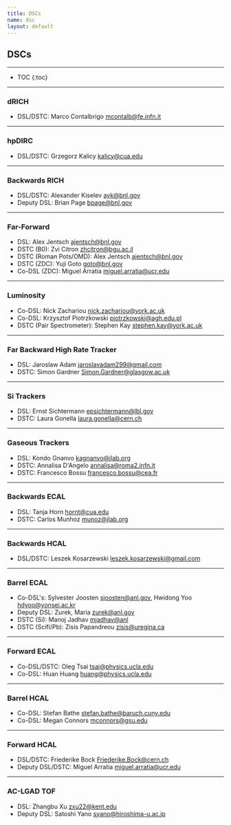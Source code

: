```yaml
---
title: DSCs
name: dsc
layout: default
---
```


<h2>DSCs</h2>

---

* TOC
{:toc}

---


### dRICH
* DSL/DSTC: Marco Contalbrigo <mcontalb@fe.infn.it>

---

### hpDIRC
* DSL/DSTC: Grzegorz Kalicy <kalicy@cua.edu>

---

### Backwards RICH
* DSL/DSTC: Alexander Kiselev <ayk@bnl.gov>
* Deputy DSL: Brian Page <bpage@bnl.gov>

---

### Far-Forward
* DSL: Alex Jentsch <ajentsch@bnl.gov>
* DSTC (B0): Zvi Citron <zhcitron@bgu.ac.il>
* DSTC (Roman Pots/OMD): Alex Jentsch <ajentsch@bnl.gov>
* DSTC (ZDC): Yuji Goto <goto@bnl.gov>
* Co-DSL (ZDC): Miguel Arratia <miguel.arratia@ucr.edu>

---

### Luminosity
* Co-DSL: Nick Zachariou <nick.zachariou@york.ac.uk>
* Co-DSL: Krzysztof Piotrzkowski <piotrzkowski@agh.edu.pl>
* DSTC (Pair Spectrometer): Stephen Kay <stephen.kay@york.ac.uk>

---

### Far Backward High Rate Tracker
* DSL: Jaroslaw Adam <jaroslavadam299@gmail.com>
* DSTC: Simon Gardner <Simon.Gardner@glasgow.ac.uk>

---

### Si Trackers
* DSL: Ernst Sichtermann <epsichtermann@lbl.gov>
* DSTC: Laura Gonella <laura.gonella@cern.ch>

---

### Gaseous Trackers
* DSL: Kondo Gnanvo <kagnanvo@jlab.org>
* DSTC: Annalisa D'Angelo <annalisa@roma2.infn.it>
* DSTC: Francesco Bossu <francesco.bossu@cea.fr>

---

### Backwards ECAL
* DSL: Tanja Horn <hornt@cua.edu>
* DSTC: Carlos Munhoz <munoz@jlab.org>

---

### Backwards HCAL
* DSL/DSTC: Leszek Kosarzewski <leszek.kosarzewski@gmail.com>

---

### Barrel ECAL
* Co-DSL's: Sylvester Joosten <sjoosten@anl.gov>, Hwidong Yoo <hdyoo@yonsei.ac.kr>
* Deputy DSL: Zurek, Maria <zurek@anl.gov>
* DSTC (Si): Manoj Jadhav <mjadhav@anl>
* DSTC (Scifi/Pb): Zisis Papandreou <zisis@uregina.ca>

---

### Forward ECAL
* Co-DSL/DSTC: Oleg Tsai <tsai@physics.ucla.edu>
* Co-DSL: Huan Huang <huang@physics.ucla.edu>

---

### Barrel HCAL
* Co-DSL: Stefan Bathe <stefan.bathe@baruch.cuny.edu>
* Co-DSL: Megan Connors <mconnors@gsu.edu>

---

### Forward HCAL
<a id="fhcal"></a>
* DSL/DSTC: Friederike Bock <Friederike.Bock@cern.ch>
* Deputy DSL/DSTC: Miguel Arratia <miguel.arratia@ucr.edu>

---

### AC-LGAD TOF
* DSL: Zhangbu Xu <zxu22@kent.edu>
* Deputy DSL: Satoshi Yano <syano@hiroshima-u.ac.jp>
